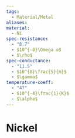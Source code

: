 ```yaml
---
tags:
  - Material/Metal
aliases: 
material:
  - Ni
spec-resistance:
  - "8.7"
  - $10^{-8}\Omega m$
  - $\rho$
spec-conductance:
  - "11.5"
  - $10^{8}\frac{S}{m}$
  - $\gamma$
temperature-coeff:
  - "47"
  - $10^{-4}\frac{1}{K}$
  - $\alpha$
---
```


# Nickel

